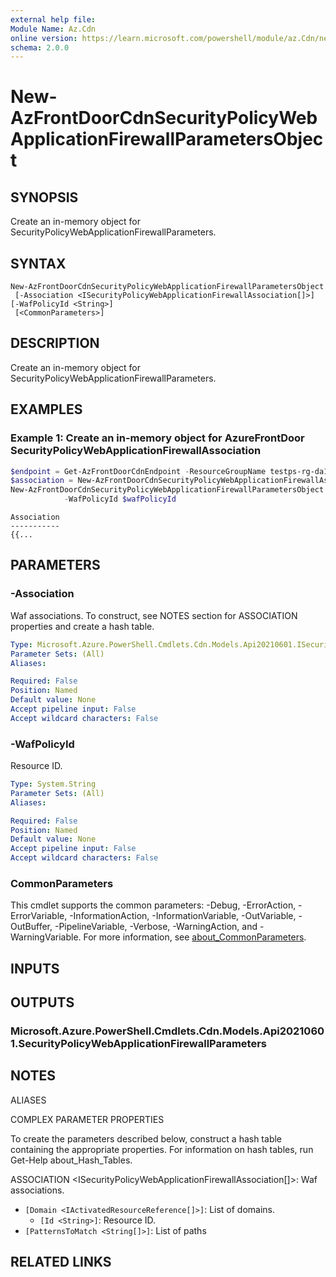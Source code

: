 ```yaml
---
external help file:
Module Name: Az.Cdn
online version: https://learn.microsoft.com/powershell/module/az.Cdn/new-AzCdnFrontDoorSecurityPolicyWebApplicationFirewallParametersObject
schema: 2.0.0
---
```


# New-AzFrontDoorCdnSecurityPolicyWebApplicationFirewallParametersObject

## SYNOPSIS
Create an in-memory object for SecurityPolicyWebApplicationFirewallParameters.

## SYNTAX

```
New-AzFrontDoorCdnSecurityPolicyWebApplicationFirewallParametersObject
 [-Association <ISecurityPolicyWebApplicationFirewallAssociation[]>] [-WafPolicyId <String>]
 [<CommonParameters>]
```

## DESCRIPTION
Create an in-memory object for SecurityPolicyWebApplicationFirewallParameters.

## EXAMPLES

### Example 1: Create an in-memory object for AzureFrontDoor SecurityPolicyWebApplicationFirewallAssociation
```powershell
$endpoint = Get-AzFrontDoorCdnEndpoint -ResourceGroupName testps-rg-da16jm -ProfileName fdp-v542q6 -EndpointName end001
$association = New-AzFrontDoorCdnSecurityPolicyWebApplicationFirewallAssociationObject -PatternsToMatch @("/*") -Domain @(@{"Id"=$($endpoint.Id)})
New-AzFrontDoorCdnSecurityPolicyWebApplicationFirewallParametersObject  -Association  $association `
            -WafPolicyId $wafPolicyId
```

```output
Association
-----------
{{...
```



## PARAMETERS

### -Association
Waf associations.
To construct, see NOTES section for ASSOCIATION properties and create a hash table.

```yaml
Type: Microsoft.Azure.PowerShell.Cmdlets.Cdn.Models.Api20210601.ISecurityPolicyWebApplicationFirewallAssociation[]
Parameter Sets: (All)
Aliases:

Required: False
Position: Named
Default value: None
Accept pipeline input: False
Accept wildcard characters: False
```

### -WafPolicyId
Resource ID.

```yaml
Type: System.String
Parameter Sets: (All)
Aliases:

Required: False
Position: Named
Default value: None
Accept pipeline input: False
Accept wildcard characters: False
```

### CommonParameters
This cmdlet supports the common parameters: -Debug, -ErrorAction, -ErrorVariable, -InformationAction, -InformationVariable, -OutVariable, -OutBuffer, -PipelineVariable, -Verbose, -WarningAction, and -WarningVariable. For more information, see [about_CommonParameters](http://go.microsoft.com/fwlink/?LinkID=113216).

## INPUTS

## OUTPUTS

### Microsoft.Azure.PowerShell.Cmdlets.Cdn.Models.Api20210601.SecurityPolicyWebApplicationFirewallParameters

## NOTES

ALIASES

COMPLEX PARAMETER PROPERTIES

To create the parameters described below, construct a hash table containing the appropriate properties. For information on hash tables, run Get-Help about_Hash_Tables.


ASSOCIATION <ISecurityPolicyWebApplicationFirewallAssociation[]>: Waf associations.
  - `[Domain <IActivatedResourceReference[]>]`: List of domains.
    - `[Id <String>]`: Resource ID.
  - `[PatternsToMatch <String[]>]`: List of paths

## RELATED LINKS

